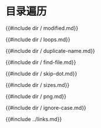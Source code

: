 
# 目录遍历

{{#include dir / modified.md}}

{{#include dir / loops.md}}

{{#include dir / duplicate-name.md}}

{{#include dir / find-file.md}}

{{#include dir / skip-dot.md}}

{{#include dir / sizes.md}}

{{#include dir / png.md}}

{{#include dir / ignore-case.md}}

{{#include ../links.md}}
